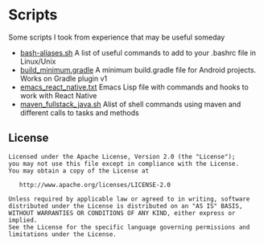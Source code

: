 # Scripts
Some scripts I took from experience that may be useful someday

- [bash-aliases.sh](https://github.com/saishaddai/Personal-Notes/blob/master/scripts/bash_aliases.sh) A list of useful commands to add to your .bashrc file in Linux/Unix
- [build_minimum.gradle](https://github.com/saishaddai/Personal-Notes/blob/master/scripts/build_minimum.gradle) A minimum build.gradle file for Android projects. Works on Gradle plugin v1
- [emacs_react_native.txt](https://github.com/saishaddai/Personal-Notes/blob/master/scripts/emacs_react_native.txt) Emacs Lisp file with commands and hooks to work with React Native
- [maven_fullstack_java.sh](https://github.com/saishaddai/Personal-Notes/blob/master/scripts/maven_fullstack_java.sh) Alist of shell commands using maven and different calls to tasks and methods


## License 
```
Licensed under the Apache License, Version 2.0 (the "License");
you may not use this file except in compliance with the License.
You may obtain a copy of the License at

   http://www.apache.org/licenses/LICENSE-2.0

Unless required by applicable law or agreed to in writing, software
distributed under the License is distributed on an "AS IS" BASIS,
WITHOUT WARRANTIES OR CONDITIONS OF ANY KIND, either express or implied.
See the License for the specific language governing permissions and
limitations under the License.
```
